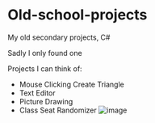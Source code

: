 # Old-school-projects
My old secondary projects, C#

Sadly I only found one

Projects I can think of: 

- Mouse Clicking Create Triangle
- Text Editor
- Picture Drawing
- Class Seat Randomizer
![image](https://github.com/MrYuShan/Old-school-projects/assets/68727045/3b2c4a93-349f-4820-a680-8f08bdccf787)


